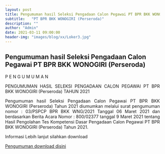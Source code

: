 ```yaml
---
layout: post
title: Pengumuman hasil Seleksi Pengadaan Calon Pegawai PT BPR BKK WONOGIRI (Perseroda) Tahun 2021
subtitle:   "PT BPR BKK WONOGIRI (Perseroda)"
description: ""
author: "Admin"
date: 2021-03-11 09:00:00
header-img: "images/blog/xx/Loker3.jpg"
---
```



## Pengumuman hasil Seleksi Pengadaan Calon Pegawai PT BPR BKK WONOGIRI (Perseroda)

<div style="text-align: justify;">

P E N G U M U M A N

PENGUMUMAN HASIL SELEKSI PENGADAAN CALON PEGAWAI PT BPR BKK WONOGIRI (Perseroda) TAHUN 2021

Pengumuman hasil Seleksi Pengadaan Calon Pegawai PT BPR BKK WONOGIRI (Perseroda) Tahun 2021  diumumkan melalui surat pengumuman nomor : 03/PSPCP BPR BKK WNG/2021 Tanggal 06 Maret 2021 dan berdasarkan Berita Acara Nomor : 800/02377 tanggal 9 Maret 2021 tentang Hasil Pengolahan Tes Kompetensi Dasar Pengadaan Calon Pegawai PT BPR BKK WONOGIRI (Perseroda) Tahun 2021.

Informasi Lebih lanjut silahkan download
</div>


[Pengumuman download disini](/rekrutmen/Pengumuman/PENGUMUMAN_SKD_2021_FIX.pdf)






